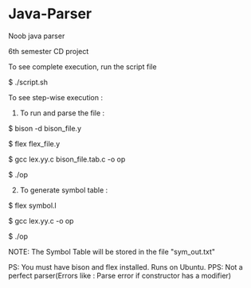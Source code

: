 # Java-Parser
Noob java parser

6th semester CD project


To see complete execution, run the script file

$ ./script.sh



To see step-wise execution :

1) To run and parse the file :

$ bison -d bison_file.y

$ flex flex_file.y

$ gcc lex.yy.c bison_file.tab.c -o op

$ ./op


2) To generate symbol table :

$ flex symbol.l

$ gcc lex.yy.c -o op

$ ./op

NOTE: The Symbol Table will be stored in the file "sym_out.txt"



PS: You must have bison and flex installed. Runs on Ubuntu. 
PPS: Not a perfect parser(Errors like : Parse error if constructor has a modifier)
